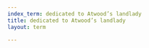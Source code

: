```yaml
---
index_term: dedicated to Atwood’s landlady
title: dedicated to Atwood’s landlady
layout: term

---
```

